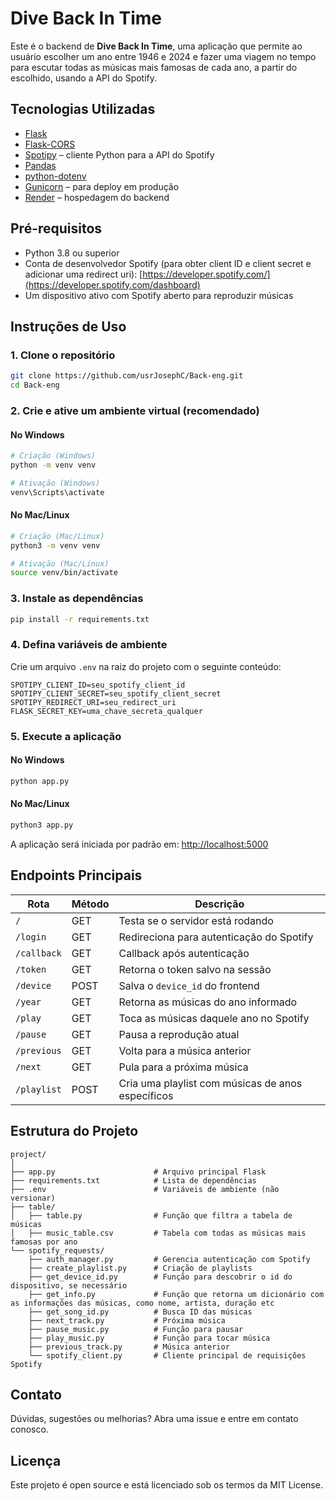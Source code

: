 # Dive Back In Time

Este é o backend de **Dive Back In Time**, uma aplicação que permite ao usuário escolher um ano entre 1946 e 2024 e fazer uma viagem no tempo para escutar todas as músicas mais famosas de cada ano, a partir do escolhido, usando a API do Spotify.



## Tecnologias Utilizadas

- [Flask](https://flask.palletsprojects.com/)
- [Flask-CORS](https://flask-cors.readthedocs.io/)
- [Spotipy](https://spotipy.readthedocs.io/) – cliente Python para a API do Spotify
- [Pandas](https://pandas.pydata.org/)
- [python-dotenv](https://github.com/theskumar/python-dotenv)
- [Gunicorn](https://gunicorn.org/) – para deploy em produção
- [Render](https://render.com) – hospedagem do backend



## Pré-requisitos

- Python 3.8 ou superior
- Conta de desenvolvedor Spotify (para obter client ID e client secret e adicionar uma redirect uri): [https://developer.spotify.com/](https://developer.spotify.com/dashboard)
- Um dispositivo ativo com Spotify aberto para reproduzir músicas
  

## Instruções de Uso

### 1. Clone o repositório

```bash
git clone https://github.com/usrJosephC/Back-eng.git
cd Back-eng
```

### 2. Crie e ative um ambiente virtual (recomendado)

#### No Windows
```bash
# Criação (Windows)
python -m venv venv

# Ativação (Windows)
venv\Scripts\activate
```

#### No Mac/Linux
```bash
# Criação (Mac/Linux)
python3 -m venv venv

# Ativação (Mac/Linux)
source venv/bin/activate
```

### 3. Instale as dependências

```bash
pip install -r requirements.txt
```

### 4. Defina variáveis de ambiente

Crie um arquivo `.env` na raiz do projeto com o seguinte conteúdo:

```env
SPOTIPY_CLIENT_ID=seu_spotify_client_id
SPOTIPY_CLIENT_SECRET=seu_spotify_client_secret
SPOTIPY_REDIRECT_URI=seu_redirect_uri
FLASK_SECRET_KEY=uma_chave_secreta_qualquer
```

### 5. Execute a aplicação

#### No Windows
```bash
python app.py
```

#### No Mac/Linux
```bash
python3 app.py
```

A aplicação será iniciada por padrão em: [http://localhost:5000](http://localhost:5000)



## Endpoints Principais

| Rota             | Método | Descrição                                 |
|------------------|--------|-------------------------------------------|
| `/`              | GET    | Testa se o servidor está rodando          |
| `/login`         | GET    | Redireciona para autenticação do Spotify  |
| `/callback`      | GET    | Callback após autenticação                |
| `/token`         | GET    | Retorna o token salvo na sessão           |
| `/device`        | POST   | Salva o `device_id` do frontend           |
| `/year`          | GET    | Retorna as músicas do ano informado       |
| `/play`          | GET    | Toca as músicas daquele ano no Spotify    |
| `/pause`         | GET    | Pausa a reprodução atual                  |
| `/previous`      | GET    | Volta para a música anterior              |
| `/next`          | GET    | Pula para a próxima música                |
| `/playlist`      | POST   | Cria uma playlist com músicas de anos específicos |



## Estrutura do Projeto

```
project/
│
├── app.py                      # Arquivo principal Flask
├── requirements.txt            # Lista de dependências
├── .env                        # Variáveis de ambiente (não versionar)
├── table/
│   ├── table.py                # Função que filtra a tabela de músicas
│   ├── music_table.csv         # Tabela com todas as músicas mais famosas por ano
└── spotify_requests/
    ├── auth_manager.py         # Gerencia autenticação com Spotify
    ├── create_playlist.py      # Criação de playlists
    ├── get_device_id.py        # Função para descobrir o id do dispositivo, se necessário
    ├── get_info.py             # Função que retorna um dicionário com as informações das músicas, como nome, artista, duração etc
    ├── get_song_id.py          # Busca ID das músicas
    ├── next_track.py           # Próxima música
    ├── pause_music.py          # Função para pausar
    ├── play_music.py           # Função para tocar música
    ├── previous_track.py       # Música anterior
    └── spotify_client.py       # Cliente principal de requisições Spotify
```



## Contato

Dúvidas, sugestões ou melhorias? Abra uma issue e entre em contato conosco.



## Licença

Este projeto é open source e está licenciado sob os termos da MIT License.

